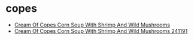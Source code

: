 # copes

 * [Cream Of Copes Corn Soup With Shrimp And Wild Mushrooms](../../index/c/cream-of-copes-corn-soup-with-shrimp-and-wild-mushrooms-241191.json)
 * [Cream Of Copes Corn Soup With Shrimp And Wild Mushrooms 241191](../../index/c/cream-of-copes-corn-soup-with-shrimp-and-wild-mushrooms-241191.json)

